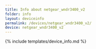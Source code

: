 ```yaml
---
title: Info about netgear_wndr3400_v2
folder: info
layout: deviceinfo
permalink: /devices/netgear_wndr3400_v2/
device: netgear_wndr3400_v2
---
```

{% include templates/device_info.md %}
